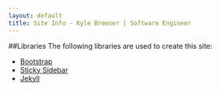 ```yaml
---
layout: default
title: Site Info - Kyle Bremner | Software Engineer
---
```

##Libraries
The following libraries are used to create this site:

* [Bootstrap](http://getbootstrap.com/)
* [Sticky Sidebar](http://spoiledmilk.com/blog/sticky-sidebar/)
* [Jekyll](http://jekyllrb.com/)